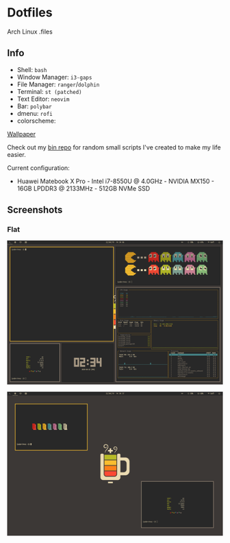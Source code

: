 # Dotfiles
Arch Linux .files

## Info

* Shell: `bash`
* Window Manager: `i3-gaps`
* File Manager: `ranger`/`dolphin`
* Terminal: `st (patched)`
* Text Editor: `neovim`
* Bar: `polybar`
* dmenu: `rofi`
* colorscheme: 

[Wallpaper](http://i.imgur.com/PJbX0MG.png)

Check out my [bin repo](https://github.com/grahamsider/bin) for random small scripts I've created to make my life easier.

Current configuration:

* Huawei Matebook X Pro - Intel i7-8550U @ 4.0GHz - NVIDIA MX150 - 16GB LPDDR3 @ 2133MHz - 512GB NVMe SSD

## Screenshots

### Flat

![Flat](./scrots/flat_tiling.png "Flat - gruvbox")

![Flat](./scrots/flat_simple.png "Tidy")

